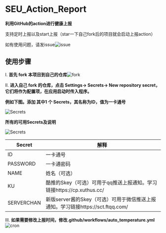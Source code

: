 # SEU_Action_Report

**利用GitHub的action进行健康上报**

支持定时上报以及start上报（star一下自己fork后的项目就会启动上报action）

如有使用问题，请发issue![issue](/img/4.png)

## 使用步骤

Ⅰ. **首先 fork 本项目到自己的仓库**![fork](/img/1.png)

Ⅱ. **进入自己 fork 的仓库，点击 Settings-> Secrets-> New repository secret，它们将作为配置项，在应用启动时传入程序。**

**例如下图。添加 其中1 个 Secrets，其名称为ID，值为一卡通号**

![Secrets](/img/5.png)

**所有的可用Secrets及说明**

![Secrets](/img/2.png)

| Secret     | 解释                                                         |
| ---------- | ------------------------------------------------------------ |
| ID         | 一卡通号                                                     |
| PASSWORD   | 一卡通密码                                                   |
| NAME       | 姓名（可选）                                                 |
| KU         | 酷推的Skey（可选）可用于qq推送上报通知。学习链接https://cp.xuthus.cc/ |
| SERVERCHAN | 新版server酱的Skey（可选）可用于微信推送上报通知。学习链接https://sct.ftqq.com/ |

Ⅲ. **如果需要修改上报时间，修改.github/workflows/auto_temperature.yml**
![cron](/img/3.png)
